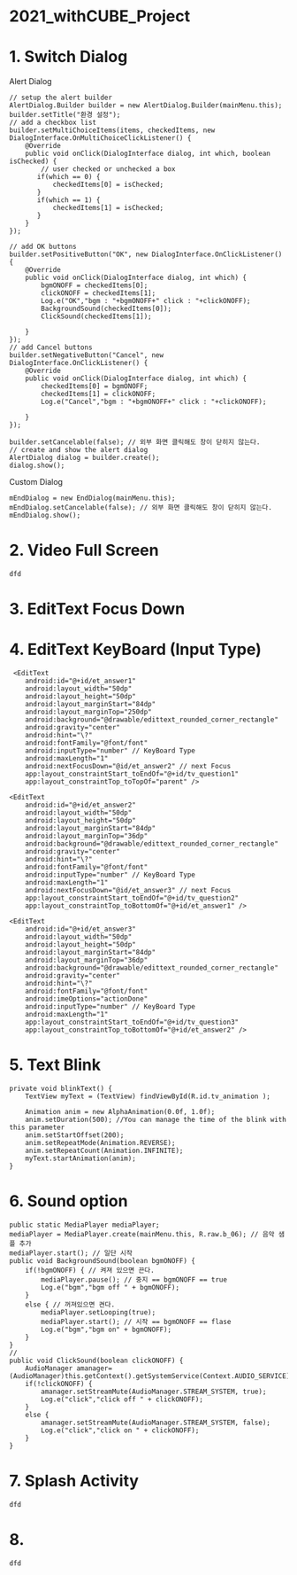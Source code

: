 # 2021_withCUBE_Project



# 1. Switch Dialog

Alert Dialog

    // setup the alert builder
    AlertDialog.Builder builder = new AlertDialog.Builder(mainMenu.this);
    builder.setTitle("환경 설정");
    // add a checkbox list
    builder.setMultiChoiceItems(items, checkedItems, new DialogInterface.OnMultiChoiceClickListener() {
        @Override
        public void onClick(DialogInterface dialog, int which, boolean isChecked) {
            // user checked or unchecked a box
           if(which == 0) {
               checkedItems[0] = isChecked;
           }
           if(which == 1) {
               checkedItems[1] = isChecked;
           }
        }
    });

    // add OK buttons
    builder.setPositiveButton("OK", new DialogInterface.OnClickListener() {
        @Override
        public void onClick(DialogInterface dialog, int which) {
            bgmONOFF = checkedItems[0];
            clickONOFF = checkedItems[1];
            Log.e("OK","bgm : "+bgmONOFF+" click : "+clickONOFF);
            BackgroundSound(checkedItems[0]);
            ClickSound(checkedItems[1]);

        }
    });
    // add Cancel buttons
    builder.setNegativeButton("Cancel", new DialogInterface.OnClickListener() {
        @Override
        public void onClick(DialogInterface dialog, int which) {
            checkedItems[0] = bgmONOFF;
            checkedItems[1] = clickONOFF;
            Log.e("Cancel","bgm : "+bgmONOFF+" click : "+clickONOFF);

        }
    });
    
    builder.setCancelable(false); // 외부 화면 클릭해도 창이 닫히지 않는다.
    // create and show the alert dialog
    AlertDialog dialog = builder.create();
    dialog.show();

Custom Dialog

    mEndDialog = new EndDialog(mainMenu.this);
    mEndDialog.setCancelable(false); // 외부 화면 클릭해도 창이 닫히지 않는다.
    mEndDialog.show();    
    

# 2. Video Full Screen

    dfd

# 3. EditText Focus Down
# 4. EditText KeyBoard (Input Type)

     <EditText
        android:id="@+id/et_answer1"
        android:layout_width="50dp"
        android:layout_height="50dp"
        android:layout_marginStart="84dp"
        android:layout_marginTop="250dp"
        android:background="@drawable/edittext_rounded_corner_rectangle"
        android:gravity="center"
        android:hint="\?"
        android:fontFamily="@font/font"
        android:inputType="number" // KeyBoard Type
        android:maxLength="1"
        android:nextFocusDown="@id/et_answer2" // next Focus
        app:layout_constraintStart_toEndOf="@+id/tv_question1"
        app:layout_constraintTop_toTopOf="parent" />

    <EditText
        android:id="@+id/et_answer2"
        android:layout_width="50dp"
        android:layout_height="50dp"
        android:layout_marginStart="84dp"
        android:layout_marginTop="36dp"
        android:background="@drawable/edittext_rounded_corner_rectangle"
        android:gravity="center"
        android:hint="\?"
        android:fontFamily="@font/font"
        android:inputType="number" // KeyBoard Type
        android:maxLength="1"
        android:nextFocusDown="@id/et_answer3" // next Focus
        app:layout_constraintStart_toEndOf="@+id/tv_question2"
        app:layout_constraintTop_toBottomOf="@+id/et_answer1" />

    <EditText
        android:id="@+id/et_answer3"
        android:layout_width="50dp"
        android:layout_height="50dp"
        android:layout_marginStart="84dp"
        android:layout_marginTop="36dp"
        android:background="@drawable/edittext_rounded_corner_rectangle"
        android:gravity="center"
        android:hint="\?"
        android:fontFamily="@font/font"
        android:imeOptions="actionDone"
        android:inputType="number" // KeyBoard Type
        android:maxLength="1"
        app:layout_constraintStart_toEndOf="@+id/tv_question3"
        app:layout_constraintTop_toBottomOf="@+id/et_answer2" />
    
# 5. Text Blink

    private void blinkText() {
        TextView myText = (TextView) findViewById(R.id.tv_animation );

        Animation anim = new AlphaAnimation(0.0f, 1.0f);
        anim.setDuration(500); //You can manage the time of the blink with this parameter
        anim.setStartOffset(200);
        anim.setRepeatMode(Animation.REVERSE);
        anim.setRepeatCount(Animation.INFINITE);
        myText.startAnimation(anim);
    }

# 6. Sound option

    public static MediaPlayer mediaPlayer;
    mediaPlayer = MediaPlayer.create(mainMenu.this, R.raw.b_06); // 음악 샘플 추가
    mediaPlayer.start(); // 일단 시작
    public void BackgroundSound(boolean bgmONOFF) {
        if(!bgmONOFF) { // 켜져 있으면 끈다.
            mediaPlayer.pause(); // 중지 == bgmONOFF == true
            Log.e("bgm","bgm off " + bgmONOFF);
        }
        else { // 꺼져있으면 켠다.
            mediaPlayer.setLooping(true);
            mediaPlayer.start(); // 시작 == bgmONOFF == flase
            Log.e("bgm","bgm on" + bgmONOFF);
        }
    }
    //
    public void ClickSound(boolean clickONOFF) {
        AudioManager amanager=(AudioManager)this.getContext().getSystemService(Context.AUDIO_SERVICE);
        if(!clickONOFF) {
            amanager.setStreamMute(AudioManager.STREAM_SYSTEM, true);
            Log.e("click","click off " + clickONOFF);
        }
        else {
            amanager.setStreamMute(AudioManager.STREAM_SYSTEM, false);
            Log.e("click","click on " + clickONOFF);
        }
    }
# 7. Splash Activity

    dfd

# 8. 

    dfd

